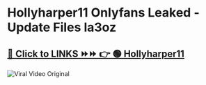 
 # Hollyharper11 Onlyfans Leaked - Update Files la3oz

## <h2><a href="https://clipsfans.com/Hollyharper11&ref=git">🔗 Click to LINKS ⏩⏩ 👉 🟢 Hollyharper11 </a></h2>

<a href="https://clipsfans.com/Hollyharper11&ref=git" rel="nofollow" data-target="animated-image.originalLink"><img src="https://i.ibb.co.com/xMMVF88/686577567.gif" alt="Viral Video Original" style="max-width: 100%; display: inline-block;" data-target="animated-image.originalImage"></a>


